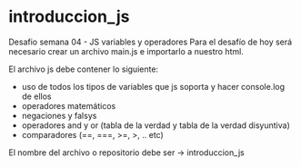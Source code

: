 # introduccion_js
Desafio semana 04 - JS variables y operadores
Para el desafío de hoy será necesario crear un archivo main.js e importarlo a nuestro html.

El archivo js debe contener lo siguiente:

- uso de todos los tipos de variables que js soporta y hacer console.log de ellos
- operadores matemáticos
- negaciones y falsys
- operadores and y or (tabla de la verdad y tabla de la verdad disyuntiva)
- comparadores (==, ===, >=, >, .. etc)

El nombre del archivo o repositorio debe ser → introduccion_js
